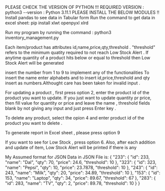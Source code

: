 PLEASE CHECK THE VERSION OF PYTHON !!! 
REQUIRED VERSION :
python3 --version  : Python 3.11.1
PLEASE INSTALL THE BELOW MODULES !!
Install pandas to see data in Tabular form
Run the command to get data in excel sheet: pip install xlwt openpyxl xlrd



Run my program by running the command : python3 inventory_management.py

Each item/product has attributes id,name,price,qty,threshold . "threshold" refers to the minimum quatity required to not reach Low Stock Alert . 
If anytime quantity of a product hits below or equal to threshold then Low Stock Alert will be generated

insert the number from 1 to 9 to implement any of the functionalities
To insert the name enter alphabets and to insert id,price,threshold and qty insert as numbers.Althought care has been taken for invalid input .

For updating a product , first press option 2, enter the product id of the product you want to update. If you just want to update quantity pr price, then fill value for quantity or price and leave the name , threshold fields blank by not giving any input and just press Enter key .

To delete any product, select the opion 4 and enter product id of the product you want to delete .

To generate report in Excel sheet , please press option 9

If you want to see for Low Stock , press option 6.
Also, after each addition and update of item, Low Stock Alert will be printed if there is any





My Assumed format for JSON Data in JSON File is: 
    {
        "233": {
            "id": 233,
            "name": "Dal",
            "qty": 70,
            "price": 24.6,
            "threshold": 10
        },
        "323": {
            "id": 323,
            "name": "Pepsi",
            "qty": 10,
            "price": 23.7878,
            "threshold": 10
        },
        "243": {
            "id": 243,
            "name": "Milk",
            "qty": 20,
            "price": 34.89,
            "threshold": 10
        },
        "153": {
            "id": 153,
            "name": "Laptop",
            "qty": 34,
            "price": 89.67,
            "threshold": 67
        },
        "283": {
            "id": 283,
            "name": "TV",
            "qty": 2,
            "price": 89.78,
            "threshold": 10
        }
    }



